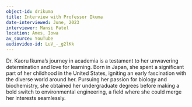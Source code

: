 ```yaml
---
object-id: drikuma
title: Interview with Professor Ikuma
date-interviewed: June, 2023
interviewer: Mansi Patel
location: Ames, Iowa
av_source: YouTube
audiovideo-id: LuV_-_g2lKk
---
```


Dr. Kaoru Ikuma’s journey in academia is a testament to her unwavering determination and love for learning. Born in Japan, she spent a significant part of her childhood in the United States, igniting an early fascination with the diverse world around her. Pursuing her passion for biology and biochemistry, she obtained her undergraduate degrees before making a bold switch to environmental engineering, a field where she could merge her interests seamlessly.
